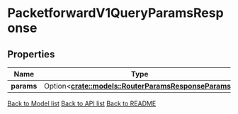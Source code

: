 # PacketforwardV1QueryParamsResponse

## Properties

Name | Type | Description | Notes
------------ | ------------- | ------------- | -------------
**params** | Option<[**crate::models::RouterParamsResponseParams**](RouterParams_response_params.md)> |  | [optional]

[Back to Model list](../README.md#documentation-for-models) [Back to API list](../README.md#documentation-for-api-endpoints) [Back to README](../README.md)


